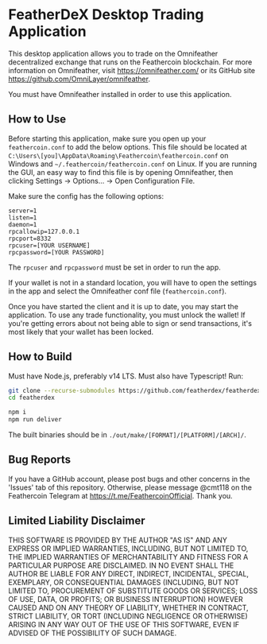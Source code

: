 # FeatherDeX Desktop Trading Application

This desktop application allows you to trade on the Omnifeather decentralized exchange that runs on the Feathercoin blockchain. For more information on Omnifeather, visit https://omnifeather.com/ or its GitHub site https://github.com/OmniLayer/omnifeather.

You must have Omnifeather installed in order to use this application.

## How to Use

Before starting this application, make sure you open up your `feathercoin.conf` to add the below options. This file should be located at `C:\Users\[you]\AppData\Roaming\Feathercoin\feathercoin.conf` on Windows and `~/.feathercoin/feathercoin.conf` on Linux. If you are running the GUI, an easy way to find this file is by opening Omnifeather, then clicking Settings -> Options... -> Open Configuration File.

Make sure the config has the following options:

```
server=1
listen=1
daemon=1
rpcallowip=127.0.0.1
rpcport=8332
rpcuser=[YOUR USERNAME]
rpcpassword=[YOUR PASSWORD]
```

The `rpcuser` and `rpcpassword` must be set in order to run the app.

If your wallet is not in a standard location, you will have to open the settings in the app and select the Omnifeather conf file (`feathercoin.conf`).

Once you have started the client and it is up to date, you may start the application. To use any trade functionality, you must unlock the wallet! If you're getting errors about not being able to sign or send transactions, it's most likely that your wallet has been locked.

## How to Build

Must have Node.js, preferably v14 LTS. Must also have Typescript! Run:

```bash
git clone --recurse-submodules https://github.com/featherdex/featherdex.git
cd featherdex
```

```bash
npm i
npm run deliver
```

The built binaries should be in `./out/make/[FORMAT]/[PLATFORM]/[ARCH]/`.

## Bug Reports

If you have a GitHub account, please post bugs and other concerns in the 'Issues' tab of this repository. Otherwise, please message @cmt118 on the Feathercoin Telegram at https://t.me/FeathercoinOfficial. Thank you.

## Limited Liability Disclaimer

THIS SOFTWARE IS PROVIDED BY THE AUTHOR
"AS IS" AND ANY EXPRESS OR IMPLIED WARRANTIES,
INCLUDING, BUT NOT LIMITED TO, THE IMPLIED WARRANTIES OF
MERCHANTABILITY AND FITNESS FOR A PARTICULAR PURPOSE ARE
DISCLAIMED. IN NO EVENT SHALL THE AUTHOR BE LIABLE FOR
ANY DIRECT, INDIRECT, INCIDENTAL, SPECIAL, EXEMPLARY, OR
CONSEQUENTIAL DAMAGES (INCLUDING, BUT NOT LIMITED TO,
PROCUREMENT OF SUBSTITUTE GOODS OR SERVICES; LOSS OF
USE, DATA, OR PROFITS; OR BUSINESS INTERRUPTION) HOWEVER
CAUSED AND ON ANY THEORY OF LIABILITY, WHETHER IN
CONTRACT, STRICT LIABILITY, OR TORT (INCLUDING
NEGLIGENCE OR OTHERWISE) ARISING IN ANY WAY OUT OF THE
USE OF THIS SOFTWARE, EVEN IF ADVISED OF THE POSSIBILITY
OF SUCH DAMAGE.
